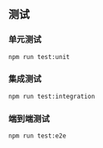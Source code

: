 ## 测试
### 单元测试
```bash
npm run test:unit
```

### 集成测试
```bash
npm run test:integration
```

### 端到端测试
```bash
npm run test:e2e
```